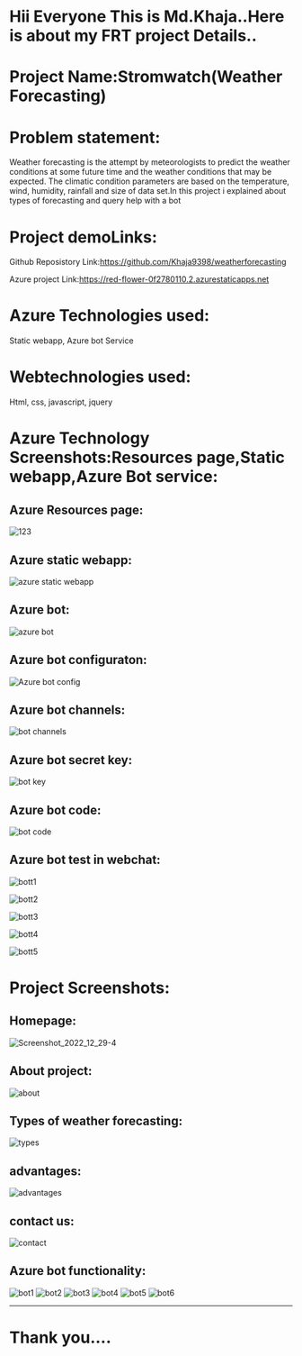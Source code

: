 # Hii Everyone This is Md.Khaja..Here is about my FRT project Details..

# Project Name:Stromwatch(Weather Forecasting)

# Problem statement:
Weather forecasting is the attempt by meteorologists to predict the weather conditions at some future time and the weather conditions that may be expected. The climatic condition parameters are based on the temperature, wind, humidity, rainfall and size of data set.In this project i explained about types of forecasting and query help with a bot

# Project demoLinks:
Github Reposistory Link:https://github.com/Khaja9398/weatherforecasting



Azure project Link:https://red-flower-0f2780110.2.azurestaticapps.net

# Azure Technologies used:
Static webapp,
Azure bot Service

# Webtechnologies used:
Html,
css,
javascript,
jquery

# Azure Technology Screenshots:Resources page,Static webapp,Azure Bot service:

## Azure Resources page:
![123](https://user-images.githubusercontent.com/120239575/209857099-222e950e-35bb-4fd3-bdf3-1cd64ddb558a.png)


## Azure static webapp:
![azure static webapp](https://user-images.githubusercontent.com/120239575/209857125-967cafe0-7993-4603-b02e-373f83f62444.png)

## Azure bot:

![azure bot](https://user-images.githubusercontent.com/120239575/209857190-c23430fa-7602-4b6f-90a1-bcdcde1c3a3b.png)

## Azure bot configuraton:
![Azure bot config](https://user-images.githubusercontent.com/120239575/209857211-ba14ec33-d5f5-4fe3-93a3-af9c52901f14.png)

## Azure bot channels:
![bot channels](https://user-images.githubusercontent.com/120239575/209857232-0f8c641d-b6e9-4e59-a14e-bcfbb19478c8.png)

## Azure bot secret key:
![bot key](https://user-images.githubusercontent.com/120239575/209857303-27dab615-b273-46c1-8f75-ea736ffa1bc3.png)

## Azure bot code:
![bot code](https://user-images.githubusercontent.com/120239575/209857328-e1a36c48-211f-42ee-836a-91ce5e9a751f.png)


## Azure bot test in webchat:
![bott1](https://user-images.githubusercontent.com/120239575/209857348-87d526a8-c70d-4e79-925f-599cc5d74ba1.png)

![bott2](https://user-images.githubusercontent.com/120239575/209857357-1a328f6d-f949-437f-b86a-252a21278898.png)

![bott3](https://user-images.githubusercontent.com/120239575/209857413-61d2f743-a7df-4dd8-acf2-7966f70034f3.png)

![bott4](https://user-images.githubusercontent.com/120239575/209857418-10c64481-83cc-4015-8dba-662c8a9a3e69.png)

![bott5](https://user-images.githubusercontent.com/120239575/209857427-b2db7877-288d-48ec-9b8d-157280515fc1.png)


# Project Screenshots:

## Homepage:

![Screenshot_2022_12_29-4](https://user-images.githubusercontent.com/120239575/209858121-c94d7fa6-b581-42e0-96d3-5c24c07c81be.png)

## About project:
![about](https://user-images.githubusercontent.com/120239575/209858447-78fbd655-3954-4806-9099-f8575ad0f39a.png)


## Types of weather forecasting:
![types](https://user-images.githubusercontent.com/120239575/209858224-b7b48f2e-34c1-4181-b65c-f55aee5910f4.png)


## advantages:
![advantages](https://user-images.githubusercontent.com/120239575/209858245-4c2f90dc-98fc-4ab5-8dfc-f63377e91e72.png)


## contact us:
![contact](https://user-images.githubusercontent.com/120239575/209858281-0b7b0a63-6c65-43d9-94a4-788aee857277.png)


## Azure bot functionality:

![bot1](https://user-images.githubusercontent.com/120239575/209858304-daae2457-ffdb-4d23-b937-619893ab6d94.png)
![bot2](https://user-images.githubusercontent.com/120239575/209858318-a9599172-66e7-4a5b-aa21-8c10d5307be9.png)
![bot3](https://user-images.githubusercontent.com/120239575/209858340-f676d80a-dd33-40b7-abed-6bc192a69ddb.png)
![bot4](https://user-images.githubusercontent.com/120239575/209858349-3b84a622-5a2d-4ad0-b3fe-1e8564bed582.png)
![bot5](https://user-images.githubusercontent.com/120239575/209858372-419ea156-d52b-435d-beaa-b9a385b75a53.png)
![bot6](https://user-images.githubusercontent.com/120239575/209858384-2f478dd2-edc8-4de5-b2b2-b40651dd1aa9.png)

------------------------------------------------------------------------------------------------------------------------------------
# Thank you....



